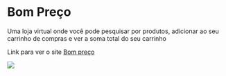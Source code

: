 <h1>Bom Preço</h1>

<p>Uma loja virtual onde você pode pesquisar por produtos, adicionar ao seu carrinho de compras e ver a soma total do seu carrinho</p>
<p>Link para ver o site <a href= "https://bom-preco.netlify.app/" target="_blank">Bom preço</a></p>
<img src="./images/prototipo-2.gif"></img>
